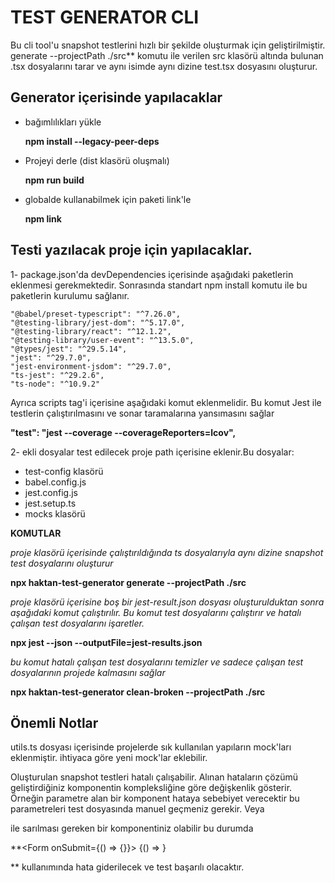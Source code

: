 # TEST GENERATOR CLI
Bu cli tool'u snapshot testlerini hızlı bir şekilde oluşturmak için geliştirilmiştir. generate --projectPath ./src**
komutu ile verilen src klasörü altında bulunan .tsx dosyalarını tarar ve aynı isimde aynı dizine test.tsx dosyasını oluşturur.
 
## Generator içerisinde yapılacaklar
 
- bağımlılıkları yükle

  **npm install --legacy-peer-deps**

- Projeyi derle (dist klasörü oluşmalı)

  **npm run build**

- globalde kullanabilmek için paketi link'le

  **npm link**
 

## Testi yazılacak proje için yapılacaklar.

1- package.json'da devDependencies içerisinde aşağıdaki paketlerin eklenmesi gerekmektedir. Sonrasında standart npm install komutu ile bu paketlerin kurulumu sağlanır.
 
    "@babel/preset-typescript": "^7.26.0",
    "@testing-library/jest-dom": "^5.17.0",
    "@testing-library/react": "^12.1.2",
    "@testing-library/user-event": "^13.5.0",
    "@types/jest": "^29.5.14",
    "jest": "^29.7.0",
    "jest-environment-jsdom": "^29.7.0",
    "ts-jest": "^29.2.6",
    "ts-node": "^10.9.2"
 
Ayrıca
scripts tag'i içerisine aşağıdaki komut eklenmelidir. Bu komut Jest ile testlerin çalıştırılmasını ve sonar taramalarına yansımasını sağlar

**"test": "jest --coverage --coverageReporters=lcov",**
 
2- ekli dosyalar test edilecek proje path içerisine eklenir.Bu dosyalar:
 
- test-config klasörü
- babel.config.js
- jest.config.js
- jest.setup.ts
- mocks klasörü
 
**KOMUTLAR**

_proje klasörü içerisinde çalıştırıldığında ts dosyalarıyla aynı dizine snapshot test dosyalarını oluşturur_

**npx haktan-test-generator generate --projectPath ./src**
 
_proje klasörü içerisine boş bir jest-result.json dosyası oluşturulduktan sonra aşağıdaki komut çalıştırılır. Bu komut test dosyalarını çalıştırır ve hatalı çalışan test dosyalarını işaretler._

**npx jest --json --outputFile=jest-results.json**
 
_bu komut hatalı çalışan test dosyalarını temizler ve sadece çalışan test dosyalarının projede kalmasını sağlar_

**npx haktan-test-generator clean-broken --projectPath ./src**


## Önemli Notlar

utils.ts dosyası içerisinde projelerde sık kullanılan yapıların mock'ları eklenmiştir. ihtiyaca göre yeni mock'lar eklebilir. 

Oluşturulan snapshot testleri hatalı çalışabilir. Alınan hataların çözümü geliştirdiğiniz komponentin kompleksliğine göre değişkenlik gösterir.
Örneğin parametre alan bir komponent hataya sebebiyet verecektir bu parametreleri test dosyasında manuel geçmeniz gerekir. Veya <form>  ile sarılması gereken bir komponentiniz olabilir bu durumda 

**<Form onSubmit={() => {}}>
{() => <YourComponent />}
</Form>**
kullanımında hata giderilecek ve test başarılı olacaktır. 
 